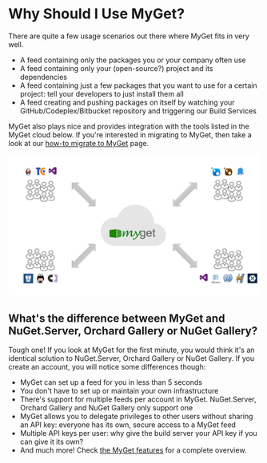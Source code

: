 ﻿# Why Should I Use MyGet?

There are quite a few usage scenarios out there where MyGet fits in very well.

* A feed containing only the packages you or your company often use
* A feed containing only your (open-source?) project and its dependencies
* A feed containing just a few packages that you want to use for a certain project: tell your developers to just install them all
* A feed creating and pushing packages on itself by watching your GitHub/Codeplex/Bitbucket repository and triggering our Build Services

MyGet also plays nice and provides integration with the tools listed in the MyGet cloud below.
If you're interested in migrating to MyGet, then take a look at our [how-to migrate to MyGet](../how-to/migrating-to-myget) page.

![The MyGet Cloud](Images/the-myget-cloud.png)

## What's the difference between MyGet and NuGet.Server, Orchard Gallery or NuGet Gallery?

Tough one! If you look at MyGet for the first minute, you would think it's an identical solution to NuGet.Server, Orchard Gallery or NuGet Gallery. If you create an account, you will notice some differences though:

* MyGet can set up a feed for you in less than 5 seconds
* You don't have to set up or maintain your own infrastructure
* There's support for multiple feeds per account in MyGet. NuGet.Server, Orchard Gallery and NuGet Gallery only support one
* MyGet allows you to delegate privileges to other users without sharing an API key: everyone has its own, secure access to a MyGet feed
* Multiple API keys per user: why give the build server your API key if you can give it its own?
* And much more! Check [the MyGet features](https://www.myget.org/features) for a complete overview.
